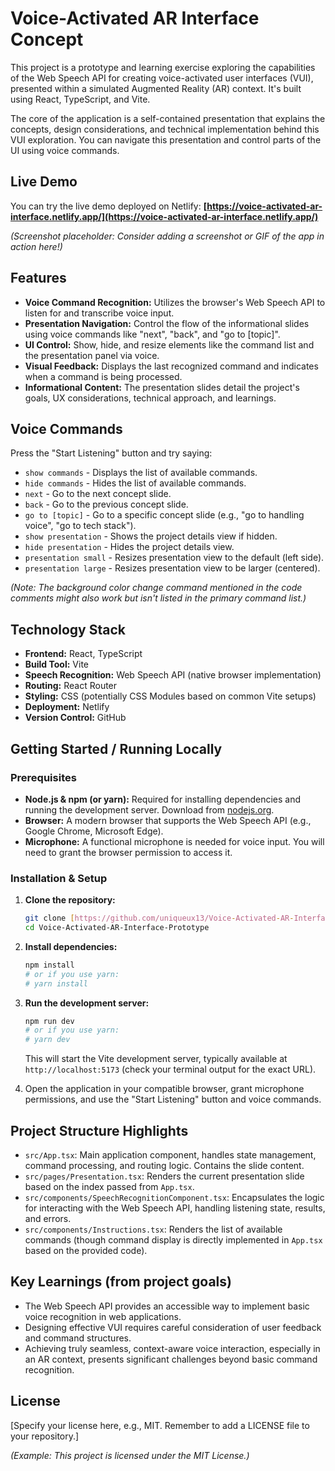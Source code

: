 # Voice-Activated AR Interface Concept

This project is a prototype and learning exercise exploring the capabilities of the Web Speech API for creating voice-activated user interfaces (VUI), presented within a simulated Augmented Reality (AR) context. It's built using React, TypeScript, and Vite.

The core of the application is a self-contained presentation that explains the concepts, design considerations, and technical implementation behind this VUI exploration. You can navigate this presentation and control parts of the UI using voice commands.

## Live Demo

You can try the live demo deployed on Netlify:
**[https://voice-activated-ar-interface.netlify.app/](https://voice-activated-ar-interface.netlify.app/)**

*(Screenshot placeholder: Consider adding a screenshot or GIF of the app in action here!)*

## Features

* **Voice Command Recognition:** Utilizes the browser's Web Speech API to listen for and transcribe voice input.
* **Presentation Navigation:** Control the flow of the informational slides using voice commands like "next", "back", and "go to [topic]".
* **UI Control:** Show, hide, and resize elements like the command list and the presentation panel via voice.
* **Visual Feedback:** Displays the last recognized command and indicates when a command is being processed.
* **Informational Content:** The presentation slides detail the project's goals, UX considerations, technical approach, and learnings.

## Voice Commands

Press the "Start Listening" button and try saying:

* `show commands` - Displays the list of available commands.
* `hide commands` - Hides the list of available commands.
* `next` - Go to the next concept slide.
* `back` - Go to the previous concept slide.
* `go to [topic]` - Go to a specific concept slide (e.g., "go to handling voice", "go to tech stack").
* `show presentation` - Shows the project details view if hidden.
* `hide presentation` - Hides the project details view.
* `presentation small` - Resizes presentation view to the default (left side).
* `presentation large` - Resizes presentation view to be larger (centered).

*(Note: The background color change command mentioned in the code comments might also work but isn't listed in the primary command list.)*

## Technology Stack

* **Frontend:** React, TypeScript
* **Build Tool:** Vite
* **Speech Recognition:** Web Speech API (native browser implementation)
* **Routing:** React Router
* **Styling:** CSS (potentially CSS Modules based on common Vite setups)
* **Deployment:** Netlify
* **Version Control:** GitHub

## Getting Started / Running Locally

### Prerequisites

* **Node.js & npm (or yarn):** Required for installing dependencies and running the development server. Download from [nodejs.org](https://nodejs.org/).
* **Browser:** A modern browser that supports the Web Speech API (e.g., Google Chrome, Microsoft Edge).
* **Microphone:** A functional microphone is needed for voice input. You will need to grant the browser permission to access it.

### Installation & Setup

1.  **Clone the repository:**
    ```bash
    git clone [https://github.com/uniqueux13/Voice-Activated-AR-Interface-Prototype.git](https://github.com/uniqueux13/Voice-Activated-AR-Interface-Prototype.git)
    cd Voice-Activated-AR-Interface-Prototype
    ```

2.  **Install dependencies:**
    ```bash
    npm install
    # or if you use yarn:
    # yarn install
    ```

3.  **Run the development server:**
    ```bash
    npm run dev
    # or if you use yarn:
    # yarn dev
    ```
    This will start the Vite development server, typically available at `http://localhost:5173` (check your terminal output for the exact URL).

4.  Open the application in your compatible browser, grant microphone permissions, and use the "Start Listening" button and voice commands.

## Project Structure Highlights

* `src/App.tsx`: Main application component, handles state management, command processing, and routing logic. Contains the slide content.
* `src/pages/Presentation.tsx`: Renders the current presentation slide based on the index passed from `App.tsx`.
* `src/components/SpeechRecognitionComponent.tsx`: Encapsulates the logic for interacting with the Web Speech API, handling listening state, results, and errors.
* `src/components/Instructions.tsx`: Renders the list of available commands (though command display is directly implemented in `App.tsx` based on the provided code).

## Key Learnings (from project goals)

* The Web Speech API provides an accessible way to implement basic voice recognition in web applications.
* Designing effective VUI requires careful consideration of user feedback and command structures.
* Achieving truly seamless, context-aware voice interaction, especially in an AR context, presents significant challenges beyond basic command recognition.

## License

[Specify your license here, e.g., MIT. Remember to add a LICENSE file to your repository.]

*(Example: This project is licensed under the MIT License.)*
